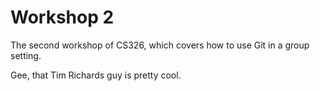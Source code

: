 # Workshop 2
The second workshop of CS326, which covers how to use Git in a group setting.

Gee, that Tim Richards guy is pretty cool.
